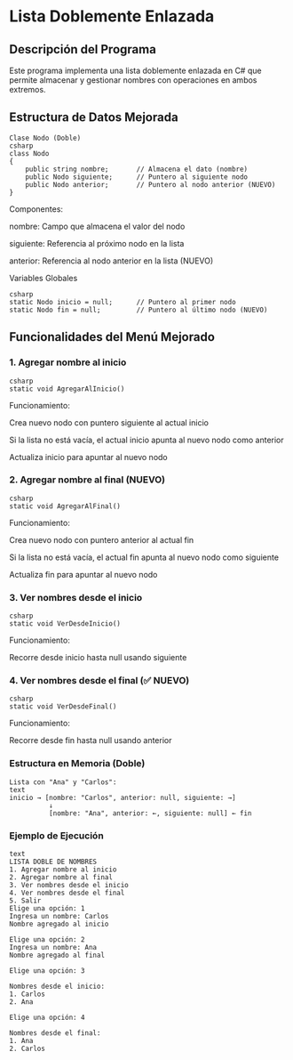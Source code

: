 # Lista Doblemente Enlazada
## Descripción del Programa
Este programa implementa una lista doblemente enlazada en C# que permite almacenar y gestionar nombres con operaciones en ambos extremos.

## Estructura de Datos Mejorada
```
Clase Nodo (Doble)
csharp
class Nodo
{
    public string nombre;       // Almacena el dato (nombre)
    public Nodo siguiente;      // Puntero al siguiente nodo
    public Nodo anterior;       // Puntero al nodo anterior (NUEVO)
}
```
Componentes:

nombre: Campo que almacena el valor del nodo

siguiente: Referencia al próximo nodo en la lista

anterior: Referencia al nodo anterior en la lista (NUEVO)

Variables Globales
```
csharp
static Nodo inicio = null;      // Puntero al primer nodo
static Nodo fin = null;         // Puntero al último nodo (NUEVO)
```
## Funcionalidades del Menú Mejorado
### 1. Agregar nombre al inicio
```
csharp
static void AgregarAlInicio()
```
Funcionamiento:

Crea nuevo nodo con puntero siguiente al actual inicio

Si la lista no está vacía, el actual inicio apunta al nuevo nodo como anterior

Actualiza inicio para apuntar al nuevo nodo

### 2. Agregar nombre al final (NUEVO)
```
csharp
static void AgregarAlFinal()
```
Funcionamiento:

Crea nuevo nodo con puntero anterior al actual fin

Si la lista no está vacía, el actual fin apunta al nuevo nodo como siguiente

Actualiza fin para apuntar al nuevo nodo

### 3. Ver nombres desde el inicio
```
csharp
static void VerDesdeInicio()
```
Funcionamiento:

Recorre desde inicio hasta null usando siguiente

### 4. Ver nombres desde el final (✅ NUEVO)
```
csharp
static void VerDesdeFinal()
```
Funcionamiento:

Recorre desde fin hasta null usando anterior

### Estructura en Memoria (Doble)
```
Lista con "Ana" y "Carlos":
text
inicio → [nombre: "Carlos", anterior: null, siguiente: →] 
          ↓
          [nombre: "Ana", anterior: ←, siguiente: null] ← fin
```


### Ejemplo de Ejecución
```
text
LISTA DOBLE DE NOMBRES
1. Agregar nombre al inicio
2. Agregar nombre al final
3. Ver nombres desde el inicio
4. Ver nombres desde el final
5. Salir
Elige una opción: 1
Ingresa un nombre: Carlos
Nombre agregado al inicio

Elige una opción: 2
Ingresa un nombre: Ana
Nombre agregado al final

Elige una opción: 3

Nombres desde el inicio:
1. Carlos
2. Ana

Elige una opción: 4

Nombres desde el final:
1. Ana
2. Carlos
```